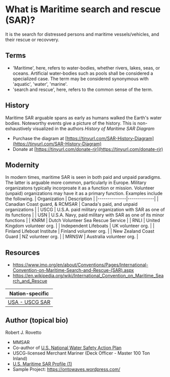 # What is Maritime search and rescue (SAR)?
It is the search for distressed persons and maritime vessels/vehicles, and their rescue or recovvery.

## Terms
- 'Maritime', here, refers to water-bodies, whether rivers, lakes, seas, or oceans. Artificial water-bodies such as pools shall be considered a specialized case. The term may be considered synonymous with 'aquatic', 'water', 'marine'.
- 'search and rescue', here, refers to the common sense of the term.

## History
Maritime SAR arguable spans as early as humans walked the Earth's water bodies. Noteworthy events give a picture of the history. This is non-exhaustively visualized in the authors _History of Maritime SAR Diagram_
- Purchase the diagram at [https://tinyurl.com/SAR-History-Diagram](https://tinyurl.com/SAR-History-Diagram)
- Donate at [https://tinyurl.com/donate-rjr](https://tinyurl.com/donate-rjr)

## Modernity
In modern times, maritime SAR is seen in both paid and unpaid paradigms. The latter is arguable more common, particularly in Europe.
Military organizatons typically incorproate it as a function or mission. Volunteer (unpaid) organizations may have it as a primary function.
Examples include the following.
| Organization | Description |
|--------------|-------------|
| Canadian Coast guard, & RCMSAR | Canada's paid, and unpaid organizations |
| USCG | U.S.A. paid military organization with SAR as one of its functions |
| USN | U.S.A. Navy, paid military with SAR as one of its minor functions |
| KNRM | Dutch Volunteer Sea Rescue Service |
| RNLI | United Kingdom volunteer org. |
| Independent Lifeboats | UK volunteer org. |
| Finland Lifeboat Institute | Finland volunteer org. |
| New Zealand Coast Guard | NZ volunteer org. |
| MRNSW | Australia volunteer org. |

## Resources
- https://www.imo.org/en/about/Conventions/Pages/International-Convention-on-Maritime-Search-and-Rescue-(SAR).aspx
- https://en.wikipedia.org/wiki/International_Convention_on_Maritime_Search_and_Rescue
  
| Nation-specific |
|-----------------|
| [USA - USCG SAR](https://www.dco.uscg.mil/Our-Organization/Assistant-Commandant-for-Response-Policy-CG-5R/Office-of-Incident-Management-Preparedness-CG-5RI/US-Coast-Guard-Office-of-Search-and-Rescue-CG-SAR/)|

## Author (topical bio)
Robert J. Rovetto
- MMSAR
- Co-author of [U.S. National Water Safety Action Plan](https://www.watersafetyusa.org/uploads/7/0/6/0/70608285/usnwsap_v7.pdf)
- USCG-licensed Merchant Mariner (Deck Officer - Master 100 Ton Inland)
- [U.S. Maritime SAR Profile (1)](https://community.nasbla.org/network/members/profile?UserKey=952c6b10-a6c3-49f7-8356-c2bf1fa62097)
- Sample Project: https://ontowaves.wordpress.com/

